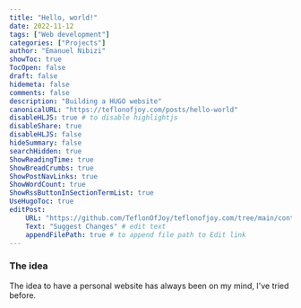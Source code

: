 ```yaml
---
title: "Hello, world!"
date: 2022-11-12
tags: ["Web development"]
categories: ["Projects"]
author: "Emanuel Nibizi"
showToc: true
TocOpen: false
draft: false
hidemeta: false
comments: false
description: "Building a HUGO website"
canonicalURL: "https://teflonofjoy.com/posts/hello-world"
disableHLJS: true # to disable highlightjs
disableShare: true
disableHLJS: false
hideSummary: false
searchHidden: true
ShowReadingTime: true
ShowBreadCrumbs: true
ShowPostNavLinks: true
ShowWordCount: true
ShowRssButtonInSectionTermList: true
UseHugoToc: true
editPost:
    URL: "https://github.com/TeflonOfJoy/teflonofjoy.com/tree/main/content"
    Text: "Suggest Changes" # edit text
    appendFilePath: true # to append file path to Edit link
---
```

### The idea
The idea to have a personal website has always been on my mind, I've tried before.